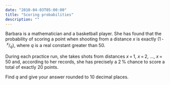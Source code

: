 ```yaml
---
date: "2010-04-03T05:00:00"
title: "Scoring probabilities"
description: ""
---
```


<p>Barbara is a mathematician and a basketball player. She has found that the probability of scoring a point when shooting from a distance <var>x</var> is exactly (1 - <sup><var>x</var></sup>/<sub><var>q</var></sub>), where <var>q</var> is a real constant greater than 50.</p>
<p>During each practice run, she takes shots from distances <var>x</var> = 1, <var>x</var> = 2, ..., <var>x</var> = 50 and, according to her records, she has precisely a 2 % chance to score a total of exactly 20 points.</p>
<p>Find <var>q</var> and give your answer rounded to 10 decimal places.</p>


